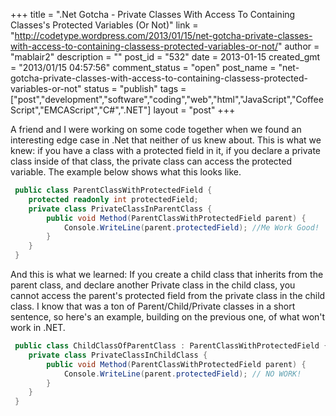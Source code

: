 +++
title = ".Net Gotcha - Private Classes With Access To Containing Classes's Protected Variables (Or Not)"
link = "http://codetype.wordpress.com/2013/01/15/net-gotcha-private-classes-with-access-to-containing-classess-protected-variables-or-not/"
author = "mablair2"
description = ""
post_id = "532"
date = 2013-01-15
created_gmt = "2013/01/15 04:57:56"
comment_status = "open"
post_name = "net-gotcha-private-classes-with-access-to-containing-classess-protected-variables-or-not"
status = "publish"
tags = ["post","development","software","coding","web","html","JavaScript","CoffeeScript","EMCAScript","C#",".NET"]
layout = "post"
+++

A friend and I were working on some code together when we found an interesting edge case in .Net that neither of us knew about. This is what we knew: if you have a class with a protected field in it, if you declare a private class inside of that class, the private class can access the protected variable. The example below shows what this looks like.
``` cs
 public class ParentClassWithProtectedField {
 	protected readonly int protectedField;
 	private class PrivateClassInParentClass {
 		public void Method(ParentClassWithProtectedField parent) {
 			Console.WriteLine(parent.protectedField); //Me Work Good!
 		}
 	}
 }
```

 And this is what we learned: If you create a child class that inherits from the parent class, and declare another Private class in the child class, you cannot access the parent's protected field from the private class in the child class. I know that was a ton of Parent/Child/Private classes in a short sentence, so here's an example, building on the previous one, of what won't work in .NET.

``` cs
 public class ChildClassOfParentClass : ParentClassWithProtectedField {
 	private class PrivateClassInChildClass {
 		public void Method(ParentClassWithProtectedField parent) {
 			Console.WriteLine(parent.protectedField); // NO WORK!
 		}
 	}
 }
```

